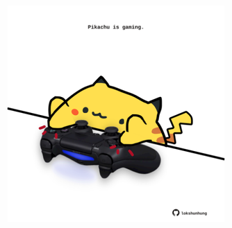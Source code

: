 <!-- built at 27/09/2023, 11:00:48 UTC -->
<p align="center">
  <img width="500" height="500" src="./ReadmeImage.svg">
</p>
